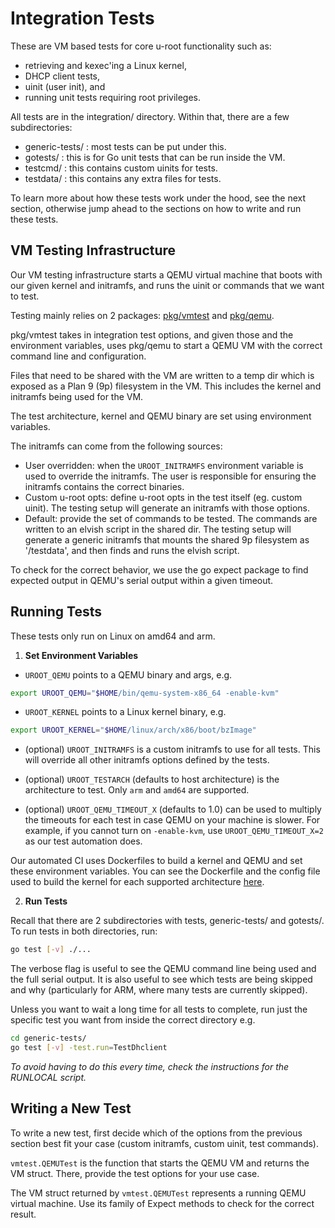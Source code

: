# Integration Tests

These are VM based tests for core u-root functionality such as:

* retrieving and kexec'ing a Linux kernel,
* DHCP client tests,
* uinit (user init), and
* running unit tests requiring root privileges.

All tests are in the integration/ directory. Within that, there are a
few subdirectories:

* generic-tests/ : most tests can be put under this.
* gotests/ : this is for Go unit tests that can be run inside the VM.
* testcmd/ : this contains custom uinits for tests.
* testdata/ : this contains any extra files for tests.

To learn more about how these tests work under the hood, see the next section,
otherwise jump ahead to the sections on how to write and run these tests.

## VM Testing Infrastructure

Our VM testing infrastructure starts a QEMU virtual machine that boots with
our given kernel and initramfs, and runs the uinit or commands that we want to
test.

Testing mainly relies on 2 packages: [pkg/vmtest](/pkg/vmtest) and
[pkg/qemu](/pkg/qemu).

pkg/vmtest takes in integration test options, and given those and the
environment variables, uses pkg/qemu to start a QEMU VM with the correct command
line and configuration.

Files that need to be shared with the VM are written to a temp dir which is
exposed as a Plan 9 (9p) filesystem in the VM. This includes the kernel and 
initramfs being used for the VM.

The test architecture, kernel and QEMU binary are set using environment
variables.

The initramfs can come from the following sources:
* User overridden: when the `UROOT_INITRAMFS` environment variable is used to 
  override the initramfs. The user is responsible for ensuring the initramfs 
  contains the correct binaries.
* Custom u-root opts: define u-root opts in the test itself (eg. custom uinit).
  The testing setup will generate an initramfs with those options.
* Default: provide the set of commands to be tested. The commands are written to
  an elvish script in the shared dir. The testing setup will generate a generic 
  initramfs that mounts the shared 9p filesystem as '/testdata', and then finds
  and runs the elvish script.

To check for the correct behavior, we use the go expect package to find
expected output in QEMU's serial output within a given timeout.

## Running Tests

These tests only run on Linux on amd64 and arm.

1. **Set Environment Variables**

-   `UROOT_QEMU` points to a QEMU binary and args, e.g.

```sh
export UROOT_QEMU="$HOME/bin/qemu-system-x86_64 -enable-kvm"
```

-   `UROOT_KERNEL` points to a Linux kernel binary, e.g.

```sh
export UROOT_KERNEL="$HOME/linux/arch/x86/boot/bzImage"
```
-   (optional) `UROOT_INITRAMFS` is a custom initramfs to use for all tests.
    This will override all other initramfs options defined by the tests.

-   (optional) `UROOT_TESTARCH` (defaults to host architecture) is the
    architecture to test. Only `arm` and `amd64` are supported.

-   (optional) `UROOT_QEMU_TIMEOUT_X` (defaults to 1.0) can be used to multiply
    the timeouts for each test in case QEMU on your machine is slower. For
    example, if you cannot turn on `-enable-kvm`, use `UROOT_QEMU_TIMEOUT_X=2`
    as our test automation does.


Our automated CI uses Dockerfiles to build a kernel and QEMU and set these
environment variables. You can see the Dockerfile and the config file used to
build the kernel for each supported architecture [here](/.circleci/images).

2. **Run Tests**

Recall that there are 2 subdirectories with tests, generic-tests/ and gotests/.
To run tests in both directories, run:

```sh
go test [-v] ./...
```

The verbose flag is useful to see the QEMU command line being used and the full
serial output. It is also useful to see which tests are being skipped and why
(particularly for ARM, where many tests are currently skipped).

Unless you want to wait a long time for all tests to complete, run just the
specific test you want from inside the correct directory e.g.

```sh
cd generic-tests/
go test [-v] -test.run=TestDhclient
```

*To avoid having to do this every time, check the instructions for the RUNLOCAL
script.*

## Writing a New Test

To write a new test, first decide which of the options from the previous
section best fit your case (custom initramfs, custom uinit, test commands).

`vmtest.QEMUTest` is the function that starts the QEMU VM and returns the VM
struct. There, provide the test options for your use case.

The VM struct returned by `vmtest.QEMUTest` represents a running QEMU virtual
machine. Use its family of Expect methods to check for the correct result.

